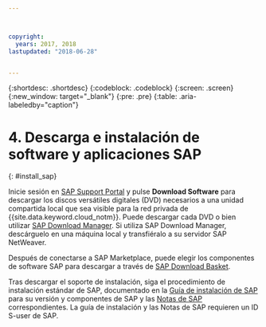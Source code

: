 ```yaml
---



copyright:
  years: 2017, 2018
lastupdated: "2018-06-28"


---
```


{:shortdesc: .shortdesc}
{:codeblock: .codeblock}
{:screen: .screen}
{:new_window: target="_blank"}
{:pre: .pre}
{:table: .aria-labeledby="caption"}

# 4. Descarga e instalación de software y aplicaciones SAP
{: #install_sap}

Inicie sesión en [SAP Support Portal](https://support.sap.com/en/index.html) y pulse **Download Software** para descargar los discos versátiles digitales (DVD) necesarios a una unidad compartida local que sea visible para la red privada de {{site.data.keyword.cloud_notm}}. Puede descargar cada DVD o bien utilizar [SAP Download Manager](https://support.sap.com/software/download-manager/help.html). Si utiliza SAP Download Manager, descárguelo en una máquina local y transfiéralo a su servidor SAP NetWeaver. 

Después de conectarse a SAP Marketplace, puede elegir los componentes de software SAP para descargar a través de [SAP Download Basket](https://websmp210.sap-ag.de/~sapidp/002006825000000233112001/).

Tras descargar el soporte de instalación, siga el procedimiento de instalación estándar de SAP, documentado en la [Guía de instalación de SAP](https://service.sap.com/instguides) para su versión y componentes de SAP y las [Notas de SAP](https://support.sap.com/notes) correspondientes. La guía de instalación y las Notas de SAP requieren un ID S-user de SAP.


